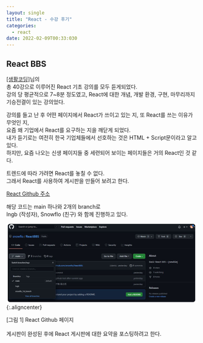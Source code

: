 ```yaml
---
layout: single
title: "React - 수강 후기"
categories:
  - react
date: 2022-02-09T00:33:030
---
```


<style>
img.aligncenter{display:block;margin:0 auto}
</style>

## React BBS 

[[생활코딩]](https://www.youtube.com/channel/UCvc8kv-i5fvFTJBFAk6n1SA)님의<br>
총 40강으로 이루어진 React 기초 강의를 모두 듣게되었다.<br> 
강의 당 평균적으로 7~8분 정도였고, React에 대한 개념, 개발 환경, 구현, 마무리까지 기승전결이 있는 강의었다.<br> 

강의를 들고 난 후 어떤 페이지에서 React가 쓰이고 있는 지, 또 React를 쓰는 이유가 무엇인 지,<br>
요즘 왜 기업에서 React를 요구하는 지을 깨닫게 되었다.<br>
내가 듣기로는 여전히 한국 기업체들에서 선호하는 것은 HTML + Script문이라고 알고 있다.<br>
하지만, 요즘 나오는 신생 페이지들 중 세련되어 보이는 페이지들은 거의 React인 것 같다.<br>

트렌드에 따라 가려면 React를 놓칠 수 없다.<br>
그래서 React를 사용하여 게시판을 만들어 보려고 한다.<br>

[React Github 주소](https://github.com/snowflo/ReactBBS)

해당 코드는 main 하나와 2개의 branch로 <br>
Ingb (작성자), Snowflo (친구) 와 함께 진행하고 있다.<br>

![](/assets/images/posting/react_220209/picture1.png){:.aligncenter}
<figcaption> [그림 1] React Github 페이지</figcaption>

<br>
게시판이 완성된 후에 React 게시판에 대한 요약을 포스팅하려고 한다.
